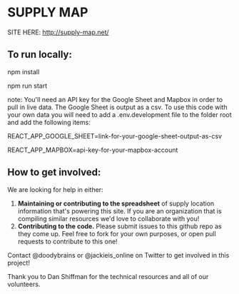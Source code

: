 # SUPPLY MAP

SITE HERE: http://supply-map.net/

## To run locally:

npm install

npm run start

note: You'll need an API key for the Google Sheet and Mapbox in order to pull in live data. The Google Sheet is output as a csv. To use this code with your own data you will need to add a .env.development file to the folder root and add the following items:

REACT_APP_GOOGLE_SHEET=link-for-your-google-sheet-output-as-csv

REACT_APP_MAPBOX=api-key-for-your-mapbox-account

## How to get involved:

We are looking for help in either:
1. __Maintaining or contributing to the spreadsheet__ of supply location information that's powering this site. If you are an organization that is compiling similar resources we'd love to collaborate with you!
2. __Contributing to the code.__ Please submit issues to this github repo as they come up. Feel free to fork for your own purposes, or open pull requests to contribute to this one!

Contact @doodybrains or @jackieis_online on Twitter to get involved in this project!

Thank you to Dan Shiffman for the technical resources and all of our volunteers.
